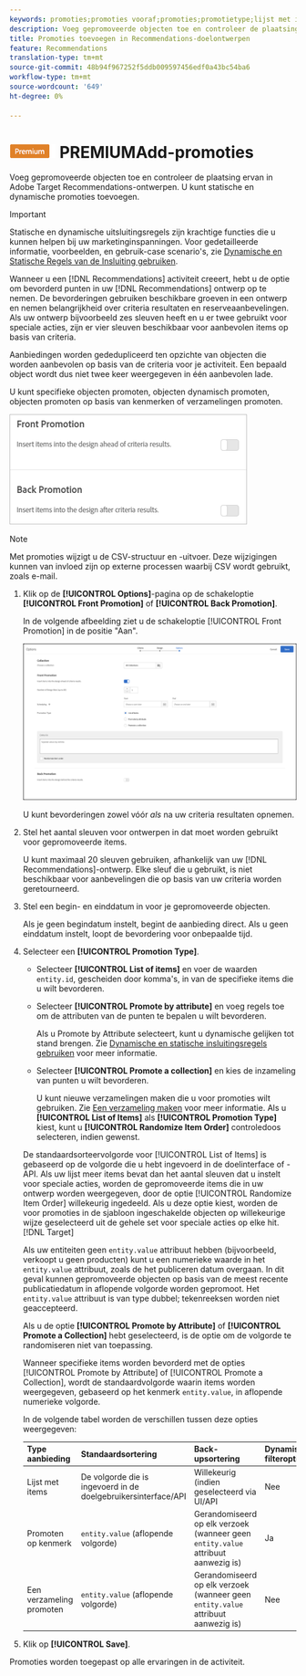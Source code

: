 ```yaml
---
keywords: promoties;promoties vooraf;promoties;promotietype;lijst met items;promoten op kenmerk;een verzameling promoten
description: Voeg gepromoveerde objecten toe en controleer de plaatsing ervan in Adobe Target Recommendations-ontwerpen. U kunt statische en dynamische promoties toevoegen.
title: Promoties toevoegen in Recommendations-doelontwerpen
feature: Recommendations
translation-type: tm+mt
source-git-commit: 48b94f967252f5ddb009597456edf0a43bc54ba6
workflow-type: tm+mt
source-wordcount: '649'
ht-degree: 0%

---
```



# ![](/help/assets/premium.png) PREMIUMAdd-promoties

Voeg gepromoveerde objecten toe en controleer de plaatsing ervan in Adobe Target Recommendations-ontwerpen. U kunt statische en dynamische promoties toevoegen.

>[!IMPORTANT]
>
>Statische en dynamische uitsluitingsregels zijn krachtige functies die u kunnen helpen bij uw marketinginspanningen. Voor gedetailleerde informatie, voorbeelden, en gebruik-case scenario&#39;s, zie [Dynamische en Statische Regels van de Insluiting gebruiken](/help/c-recommendations/c-algorithms/use-dynamic-and-static-inclusion-rules.md#concept_4CB5C0FA705D4E449BD0B37B3D987F9F).

Wanneer u een [!DNL Recommendations] activiteit creeert, hebt u de optie om bevorderd punten in uw [!DNL Recommendations] ontwerp op te nemen. De bevorderingen gebruiken beschikbare groeven in een ontwerp en nemen belangrijkheid over criteria resultaten en reserveaanbevelingen. Als uw ontwerp bijvoorbeeld zes sleuven heeft en u er twee gebruikt voor speciale acties, zijn er vier sleuven beschikbaar voor aanbevolen items op basis van criteria.

Aanbiedingen worden gededupliceerd ten opzichte van objecten die worden aanbevolen op basis van de criteria voor je activiteit. Een bepaald object wordt dus niet twee keer weergegeven in één aanbevolen lade.

U kunt specifieke objecten promoten, objecten dynamisch promoten, objecten promoten op basis van kenmerken of verzamelingen promoten.

![](assets/add_promotion_toggles.png)

>[!NOTE]
>
>Met promoties wijzigt u de CSV-structuur en -uitvoer. Deze wijzigingen kunnen van invloed zijn op externe processen waarbij CSV wordt gebruikt, zoals e-mail.

1. Klik op de **[!UICONTROL Options]**-pagina op de schakeloptie **[!UICONTROL Front Promotion]** of **[!UICONTROL Back Promotion]**.

   In de volgende afbeelding ziet u de schakeloptie [!UICONTROL Front Promotion] in de positie &quot;Aan&quot;.

   ![Voorste-promotieopties toevoegen](/help/c-recommendations/t-create-recs-activity/assets/add_promotion_front.png)

   U kunt bevorderingen zowel vóór *als* na uw criteria resultaten opnemen.
1. Stel het aantal sleuven voor ontwerpen in dat moet worden gebruikt voor gepromoveerde items.

   U kunt maximaal 20 sleuven gebruiken, afhankelijk van uw [!DNL Recommendations]-ontwerp. Elke sleuf die u gebruikt, is niet beschikbaar voor aanbevelingen die op basis van uw criteria worden geretourneerd.

1. Stel een begin- en einddatum in voor je gepromoveerde objecten.

   Als je geen begindatum instelt, begint de aanbieding direct. Als u geen einddatum instelt, loopt de bevordering voor onbepaalde tijd.

1. Selecteer een **[!UICONTROL Promotion Type]**.

   * Selecteer **[!UICONTROL List of items]** en voer de waarden `entity.id`, gescheiden door komma&#39;s, in van de specifieke items die u wilt bevorderen.

   * Selecteer **[!UICONTROL Promote by attribute]** en voeg regels toe om de attributen van de punten te bepalen u wilt bevorderen.

      Als u Promote by Attribute selecteert, kunt u dynamische gelijken tot stand brengen. Zie [Dynamische en statische insluitingsregels gebruiken](/help/c-recommendations/c-algorithms/use-dynamic-and-static-inclusion-rules.md#concept_4CB5C0FA705D4E449BD0B37B3D987F9F) voor meer informatie.

   * Selecteer **[!UICONTROL Promote a collection]** en kies de inzameling van punten u wilt bevorderen.

      U kunt nieuwe verzamelingen maken die u voor promoties wilt gebruiken. Zie [Een verzameling maken](/help/c-recommendations/c-products/collections.md#task_1256DFF6842141FCAADD9E1428EF7F08) voor meer informatie.
   Als u **[!UICONTROL List of Items]** als **[!UICONTROL Promotion Type]** kiest, kunt u **[!UICONTROL Randomize Item Order]** controledoos selecteren, indien gewenst.

   De standaardsorteervolgorde voor [!UICONTROL List of Items] is gebaseerd op de volgorde die u hebt ingevoerd in de doelinterface of -API. Als uw lijst meer items bevat dan het aantal sleuven dat u instelt voor speciale acties, worden de gepromoveerde items die in uw ontwerp worden weergegeven, door de optie [!UICONTROL Randomize Item Order] willekeurig ingedeeld. Als u deze optie kiest, worden de voor promoties in de sjabloon ingeschakelde objecten op willekeurige wijze geselecteerd uit de gehele set voor speciale acties op elke hit.[!DNL Target]

   Als uw entiteiten geen `entity.value` attribuut hebben (bijvoorbeeld, verkoopt u geen producten) kunt u een numerieke waarde in het `entity.value` attribuut, zoals de het publiceren datum overgaan. In dit geval kunnen gepromoveerde objecten op basis van de meest recente publicatiedatum in aflopende volgorde worden gepromoot. Het `entity.value` attribuut is van type dubbel; tekenreeksen worden niet geaccepteerd.

   Als u de optie **[!UICONTROL Promote by Attribute]** of **[!UICONTROL Promote a Collection]** hebt geselecteerd, is de optie om de volgorde te randomiseren niet van toepassing.

   Wanneer specifieke items worden bevorderd met de opties [!UICONTROL Promote by Attribute] of [!UICONTROL Promote a Collection], wordt de standaardvolgorde waarin items worden weergegeven, gebaseerd op het kenmerk `entity.value`, in aflopende numerieke volgorde.

   In de volgende tabel worden de verschillen tussen deze opties weergegeven:

   | Type aanbieding | Standaardsortering | Back-upsortering | Dynamische filteroptie |
   | --- | --- | --- | --- |
   | Lijst met items | De volgorde die is ingevoerd in de doelgebruikersinterface/API | Willekeurig (indien geselecteerd via UI/API | Nee |
   | Promoten op kenmerk | `entity.value` (aflopende volgorde) | Gerandomiseerd op elk verzoek (wanneer geen `entity.value` attribuut aanwezig is) | Ja |
   | Een verzameling promoten | `entity.value` (aflopende volgorde) | Gerandomiseerd op elk verzoek (wanneer geen `entity.value` attribuut aanwezig is) | Nee |

1. Klik op **[!UICONTROL Save]**.

Promoties worden toegepast op alle ervaringen in de activiteit.
